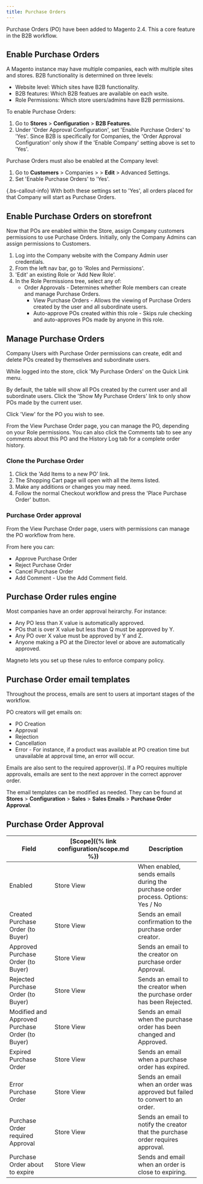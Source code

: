 ```yaml
---
title: Purchase Orders
---
```


Purchase Orders (PO) have been added to Magento 2.4. This a core feature in the B2B workflow.

<!-- https://docs.magento.com/m2/b2b/user_guide/configuration/general/b2b-features.html -->

## Enable Purchase Orders

A Magento instance may have multiple companies, each with multiple sites and stores.
B2B functionality is determined on three levels:

*  Website level: Which sites have B2B functionality.
*  B2B features: Which B2B featues are available on each wsite.
*  Role Permissions: Which store users/admins have B2B permissions.

To enable Purchase Orders:

1. Go to **Stores** > **Configuration** > **B2B Features**.
1. Under 'Order Approval Configuration', set 'Enable Purchase Orders' to 'Yes'.
   Since B2B is specifically for Companies, the 'Order Approval Configuration' only show if the 'Enable Company' setting above is set to 'Yes'.

Purchase Orders must also be enabled at the Company level:

1. Go to **Customers** > Companies > **<Company Name>** > **Edit** > Advanced Settings.
1. Set 'Enable Purchase Orders' to 'Yes'.

{.bs-callout-info}
With both these settings set to 'Yes', all orders placed for that Company will start as Purchase Orders.

## Enable Purchase Orders on storefront

Now that POs are enabled within the Store, assign Company customers permissions to use Purchase Orders.
Initially, only the Company Admins can assign permissions to Customers.

1. Log into the Company website with the Company Admin user credentials.
1. From the left nav bar, go to 'Roles and Permissions'.
1. 'Edit' an existing Role or 'Add New Role'.
1. In the Role Permissions tree, select any of:
   *  Order Approvals - Determines whether Role members can create and manage Purchase Orders.
      *  View Purchase Orders - Allows the viewing of Purchase Orders created by the user and all subordinate users.
      *  Auto-approve POs created within this role - Skips rule checking and auto-approves POs made by anyone in this role.

## Manage Purchase Orders

Company Users with Purchase Order permissions can create, edit and delete POs created by themselves and subordinate users.

While logged into the store, click 'My Purchase Orders' on the Quick Link menu.

By default, the table will show all POs created by the current user and all subordinate users. Click the 'Show My Purchase Orders' link to only show POs made by the current user.

Click 'View' for the PO you wish to see.

From the View Purchase Order page, you can manage the PO, depending on your Role permissions.
You can also click the Comments tab to see any comments about this PO and the History Log tab for a complete order history.

<!-- Below is for https://docs.magento.com/m2/ce/user_guide/customers/account-dashboard.html area for a My Purchase Order topic. -->

### Clone the Purchase Order

1. Click the 'Add Items to a new PO' link.
1. The Shopping Cart page will open with all the items listed.
1. Make any additions or changes you may need.
1. Follow the normal Checkout workflow and press the 'Place Purchase Order' button.

### Purchase Order approval

From the View Purchase Order page, users with permissions can manage the PO workflow from here.

From here you can:

*  Approve Purchase Order
*  Reject Purchase Order
*  Cancel Purchase Order
*  Add Comment - Use the Add Comment field.

<!-- New topic might be needed for rules. -->

## Purchase Order rules engine

Most companies have an order approval heirarchy. For instance:

*  Any PO less than X value is automatically approved.
*  POs that is over X value but less than Q must be approved by Y.
*  Any PO over X value must be approved by Y and Z.
*  Anyone making a PO at the Director level or above are automatically approved.

Magneto lets you set up these rules to enforce company policy.

## Purchase Order email templates

Throughout the process, emails are sent to users at important stages of the workflow.

PO creators will get emails on:

*  PO Creation
*  Approval
*  Rejection
*  Cancellation
*  Error - For instance, if a product was available at PO creation time but unavailable at approval time, an error will occur.

Emails are also sent to the required approver(s).
If a PO requires multiple approvals, emails are sent to the next approver in the correct approver order.

The email templates can be modified as needed.
They can be found at **Stores** > **Configuration** > **Sales** > **Sales Emails** > **Purchase Order Approval**.

<!-- Added Table below goes in https://docs.magento.com/m2/ce/user_guide/configuration/sales/sales-emails.html -->

## Purchase Order Approval
|Field|[Scope]({% link configuration/scope.md %})|Description|
|--- |--- |--- |
|Enabled|Store View|When enabled, sends emails during the purchase order process. Options: Yes / No |
| Created Purchase Order (to Buyer) | Store View | Sends an email confirmation to the purchase order creator. |
| Approved Purchase Order (to Buyer) | Store View | Sends an email to the creator on purchase order Approval. |
| Rejected Purchase Order (to Buyer) | Store View | Sends an email to the creator when the purchase order has been Rejected. |
| Modified and Approved Purchase Order (to Buyer) | Store View | Sends an email when the purchase order has been changed and Approved. |
| Expired Purchase Order | Store View | Sends an email when a purchase order has expired. |
| Error Purchase Order | Store View | Sends an email when an order was approved but failed to convert to an order. |
| Purchase Order required Approval | Store View | Sends an email to notify the creator that the purchase order requires approval. |
| Purchase Order about to expire | Store View | Sends and email when an order is close to expiring.|
